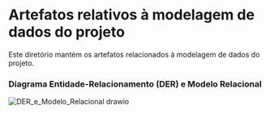 # Artefatos relativos à modelagem de dados do projeto

Este diretório mantém os artefatos relacionados à modelagem de dados do projeto. 


### Diagrama Entidade-Relacionamento (DER) e Modelo Relacional
![DER_e_Modelo_Relacional drawio](https://github.com/ICEI-PUC-Minas-PMV-SI/pmv-si-2023-2-pe2-t2-grupo-3-varejo-online/assets/127874059/f7c0b1fa-4967-4516-85d2-5261de5b165a)
